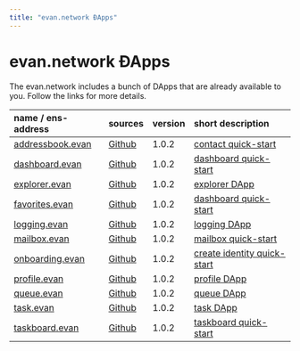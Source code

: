 ```yaml
---
title: "evan.network ÐApps"
---
```

# evan.network ÐApps

The evan.network includes a bunch of DApps that are already available to you. Follow the links for
more details.

| name / ens-address                                                                    | sources                                                                              | version | short description                                        |
|:--------------------------------------------------------------------------------------|:-------------------------------------------------------------------------------------|:--------|:---------------------------------------------------------|
| [addressbook.evan](https://dashboard.evan.network/#/dashboard.evan/addressbook.evan)  | [Github](https://github.com/evannetwork/ui-core-dapps/tree/master/dapps/addressbook) | 1.0.2   | [contact quick-start](/tutorial/contacts)                |
| [dashboard.evan](https://dashboard.evan.network/#/dashboard.evan)                     | [Github](https://github.com/evannetwork/ui-core-dapps/tree/master/dapps/dashboard)   | 1.0.2   | [dashboard quick-start](/tutorial/dashboard)             |
| [explorer.evan](https://dashboard.evan.network/#/explorer.evan)                       | [Github](https://github.com/evannetwork/ui-core-dapps/tree/master/dapps/explorer)    | 1.0.2   | [explorer DApp](/dapps/dapps/explorer/explorer)          |
| [favorites.evan](https://dashboard.evan.network/#/dashboard.evan/favorites.evan)      | [Github](https://github.com/evannetwork/ui-core-dapps/tree/master/dapps/favorites)   | 1.0.2   | [dashboard quick-start](/tutorial/dashboard)             |
| [logging.evan](https://dashboard.evan.network/#/dashboard.evan/logging.evan)          | [Github](https://github.com/evannetwork/ui-core-dapps/tree/master/dapps/logging)     | 1.0.2   | [logging DApp](/dapps/dapps/logging/logging)             |
| [mailbox.evan](https://dashboard.evan.network/#/dashboard.evan/mailbox.evan)          | [Github](https://github.com/evannetwork/ui-core-dapps/tree/master/dapps/mailbox)     | 1.0.2   | [mailbox quick-start](/tutorial/mailbox)                 |
| [onboarding.evan](https://dashboard.evan.network/#/onboarding.evan)                   | [Github](https://github.com/evannetwork/ui-core-dapps/tree/master/dapps/onboarding)  | 1.0.2   | [create identity quick-start](/tutorial/create-identity) |
| [profile.evan](https://dashboard.evan.network/#/dashboard.evan/profile.evan)          | [Github](https://github.com/evannetwork/ui-core-dapps/tree/master/dapps/profile)     | 1.0.2   | [profile DApp](/dapps/dapps/profile/profile)             |
| [queue.evan](https://dashboard.evan.network/#/dashboard.evan/queue.evan)              | [Github](https://github.com/evannetwork/ui-core-dapps/tree/master/dapps/queue)       | 1.0.2   | [queue DApp](/dapps/dapps/queue/queue)                   |
| [task.evan](https://dashboard.evan.network/#/dashboard.evan/taskboard.evan/task.evan) | [Github](https://github.com/evannetwork/ui-core-dapps/tree/master/dapps/task)        | 1.0.2   | [task DApp](/tutorial/taskboard)                         |
| [taskboard.evan](https://dashboard.evan.network/#/dashboard.evan/taskboard.evan)      | [Github](https://github.com/evannetwork/ui-core-dapps/tree/master/dapps/taskboard)   | 1.0.2   | [taskboard quick-start](/tutorial/taskboard)             |

